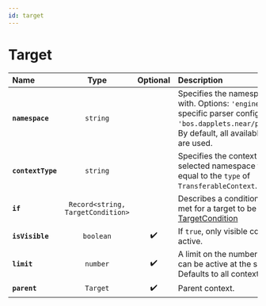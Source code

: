 ```yaml
---
id: target
---
```


# Target

| Name              |               Type                | Optional | Description                                                                                                                                                                                          |
| :---------------- | :-------------------------------: | :------: | :--------------------------------------------------------------------------------------------------------------------------------------------------------------------------------------------------- |
| **`namespace`**   |             `string`              |          | Specifies the namespace to work with. Options: `'engine'`, `'mweb'` or site specific parser config, for example `'bos.dapplets.near/parser/twitter'`. By default, all available namespaces are used. |
| **`contextType`** |             `string`              |          | Specifies the context type in the selected namespace to work with. Is equal to the `type` of `TransferableContext`.                                                                                  |
| **`if`**          | `Record<string, TargetCondition>` |          | Describes a condition that must be met for a target to be used. See [TargetCondition](/docs/api/picker.md#targetcondition)                                                                           |
| **`isVisible`**   |             `boolean`             |    ✔️    | If `true`, only visible contexts will be active.                                                                                                                                                     |
| **`limit`**       |             `number`              |    ✔️    | A limit on the number of contexts that can be active at the same time. Defaults to all contexts.                                                                                                     |
| **`parent`**      |             `Target`              |    ✔️    | Parent context.                                                                                                                                                                                      |
